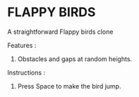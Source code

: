# FLAPPY BIRDS

A straightforward Flappy birds clone

Features :
1. Obstacles and gaps at random heights.

Instructions :
1. Press Space to make the bird jump.
